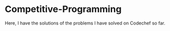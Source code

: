 # Competitive-Programming
Here, I have the solutions of the problems I have solved on Codechef so far. 

